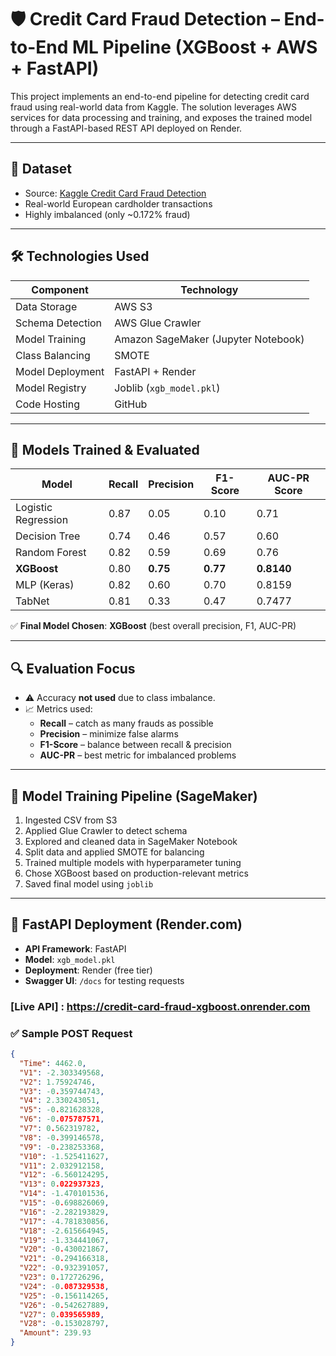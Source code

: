 # 🛡️ Credit Card Fraud Detection – End-to-End ML Pipeline (XGBoost + AWS + FastAPI)

This project implements an end-to-end pipeline for detecting credit card fraud using real-world data from Kaggle. The solution leverages AWS services for data processing and training, and exposes the trained model through a FastAPI-based REST API deployed on Render.

---

## 📂 Dataset

- Source: [Kaggle Credit Card Fraud Detection](https://www.kaggle.com/mlg-ulb/creditcardfraud)
- Real-world European cardholder transactions
- Highly imbalanced (only ~0.172% fraud)

---

## 🛠️ Technologies Used

| Component        | Technology                         |
|------------------|-------------------------------------|
| Data Storage     | AWS S3                              |
| Schema Detection | AWS Glue Crawler                    |
| Model Training   | Amazon SageMaker (Jupyter Notebook) |
| Class Balancing  | SMOTE                               |
| Model Deployment | FastAPI + Render                    |
| Model Registry   | Joblib (`xgb_model.pkl`)            |
| Code Hosting     | GitHub                              |

---

## 🧪 Models Trained & Evaluated

| Model               | Recall | Precision | F1-Score | AUC-PR Score |
|---------------------|--------|-----------|----------|--------------|
| Logistic Regression | 0.87   | 0.05      | 0.10     | 0.71         |
| Decision Tree       | 0.74   | 0.46      | 0.57     | 0.60         |
| Random Forest       | 0.82   | 0.59      | 0.69     | 0.76         |
| **XGBoost**         | 0.80   | **0.75**  | **0.77** | **0.8140**     |
| MLP (Keras)         | 0.82   | 0.60      | 0.70     | 0.8159       |
| TabNet              | 0.81   | 0.33      | 0.47     | 0.7477       |

✅ **Final Model Chosen**: **XGBoost** (best overall precision, F1, AUC-PR)

---

## 🔍 Evaluation Focus

- ⚠️ Accuracy **not used** due to class imbalance.
- 📈 Metrics used:
  - **Recall** – catch as many frauds as possible
  - **Precision** – minimize false alarms
  - **F1-Score** – balance between recall & precision
  - **AUC-PR** – best metric for imbalanced problems

---

## 🧩 Model Training Pipeline (SageMaker)

1. Ingested CSV from S3
2. Applied Glue Crawler to detect schema
3. Explored and cleaned data in SageMaker Notebook
4. Split data and applied SMOTE for balancing
5. Trained multiple models with hyperparameter tuning
6. Chose XGBoost based on production-relevant metrics
7. Saved final model using `joblib`

---

## 🚀 FastAPI Deployment (Render.com)

- **API Framework**: FastAPI
- **Model**: `xgb_model.pkl`
- **Deployment**: Render (free tier)
- **Swagger UI**: `/docs` for testing requests

### [Live API] : https://credit-card-fraud-xgboost.onrender.com


### ✅ Sample POST Request

```json
{
  "Time": 4462.0,
  "V1": -2.303349568,
  "V2": 1.75924746,
  "V3": -0.359744743,
  "V4": 2.330243051,
  "V5": -0.821628328,
  "V6": -0.075787571,
  "V7": 0.562319782,
  "V8": -0.399146578,
  "V9": -0.238253368,
  "V10": -1.525411627,
  "V11": 2.032912158,
  "V12": -6.560124295,
  "V13": 0.022937323,
  "V14": -1.470101536,
  "V15": -0.698826069,
  "V16": -2.282193829,
  "V17": -4.781830856,
  "V18": -2.615664945,
  "V19": -1.334441067,
  "V20": -0.430021867,
  "V21": -0.294166318,
  "V22": -0.932391057,
  "V23": 0.172726296,
  "V24": -0.087329538,
  "V25": -0.156114265,
  "V26": -0.542627889,
  "V27": 0.039565989,
  "V28": -0.153028797,
  "Amount": 239.93
}
